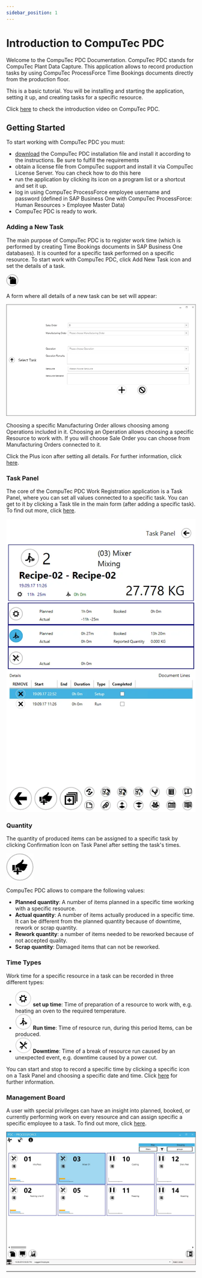 ```yaml
---
sidebar_position: 1
---
```


# Introduction to CompuTec PDC

Welcome to the CompuTec PDC Documentation. CompuTec PDC stands for CompuTec Plant Data Capture. This application allows to record production tasks by using CompuTec ProcessForce Time Bookings documents directly from the production floor.

This is a basic tutorial. You will be installing and starting the application, setting it up, and creating tasks for a specific resource.

Click [here](https://youtu.be/tEq31we9jdo) to check the introduction video on CompuTec PDC.

## Getting Started

To start working with CompuTec PDC you must:

- [download](./releases/download.md) the CompuTec PDC installation file and install it according to the instructions. Be sure to fulfill the requirements
- obtain a license file from CompuTec support and install it via CompuTec License Server. You can check how to do this here
- run the application by clicking its icon on a program list or a shortcut and set it up.
- log in using CompuTec ProcessForce employee username and password (defined in SAP Business One with CompuTec ProcessForce: Human Resources > Employee Master Data)
- CompuTec PDC is ready to work.

### Adding a New Task

The main purpose of CompuTec PDC is to register work time (which is performed by creating Time Bookings documents in SAP Business One databases). It is counted for a specific task performed on a specific resource. To start work with CompuTec PDC, click Add New Task icon and set the details of a task.

![Add New Task icon](./media/index/add-new-task-icon.webp)

A form where all details of a new task can be set will appear:

![Add New Task form](./media/index/add-new-task-form.webp)

Choosing a specific Manufacturing Order allows choosing among Operations included in it. Choosing an Operation allows choosing a specific Resource to work with. If you will choose Sale Order you can choose from Manufacturing Orders connected to it.

Click the Plus icon after setting all details. For further information, click [here](./user-guide/adding-new-task.md).

### Task Panel

The core of the CompuTec PDC Work Registration application is a Task Panel, where you can set all values connected to a specific task. You can get to it by clicking a Task tile in the main form (after adding a specific task). To find out more, click [here](./user-guide/task-activities/overview.md).

![Task Tile](./media/index/task-tile.webp)

### Quantity

The quantity of produced items can be assigned to a specific task by clicking Confirmation Icon on Task Panel after setting the task's times.

![Confirmation icon](./media/index/confirmation-icon.webp)

CompuTec PDC allows to compare the following values:

- **Planned quantity**: A number of items planned in a specific time working with a specific resource.
- **Actual quantity**: A number of items actually produced in a specific time. It can be different from the planned quantity because of downtime, rework or scrap quantity.
- **Rework quantity**: a number of items needed to be reworked because of not accepted quality.
- **Scrap quantity**: Damaged items that can not be reworked.

### Time Types

Work time for a specific resource in a task can be recorded in three different types:

- ![Set up time icon](./media/index/setup-time-icon.webp) **set up time**: Time of preparation of a resource to work with, e.g. heating an oven to the required temperature.
- ![Run time icon](./media/index/run-time-icon.webp) **Run time**: Time of resource run, during this period Items, can be produced.
- ![Downtime icon](./media/index/downtime-icon.webp) **Downtime**: Time of a break of resource run caused by an unexpected event, e.g. downtime caused by a power cut.

You can start and stop to record a specific time by clicking a specific icon on a Task Panel and choosing a specific date and time. Click [here](./user-guide/task-activities/overview.md) for further information.

### Management Board

A user with special privileges can have an insight into planned, booked, or currently performing work on every resource and can assign specific a specific employee to a task. To find out more, click [here](./user-guide/management-board.md).

![Management Board](./media/index/management-board.webp)

---
